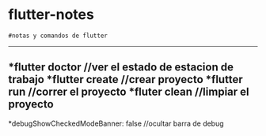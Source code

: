 # flutter-notes

  
	#notas y comandos de flutter
------------------------------------------------------------
*flutter doctor	//ver el estado de estacion de trabajo
*flutter create	//crear proyecto
*flutter run	//correr el proyecto
*fluter clean	//limpiar el proyecto
------------------------------------------------------------

*debugShowCheckedModeBanner: false //ocultar barra de debug

